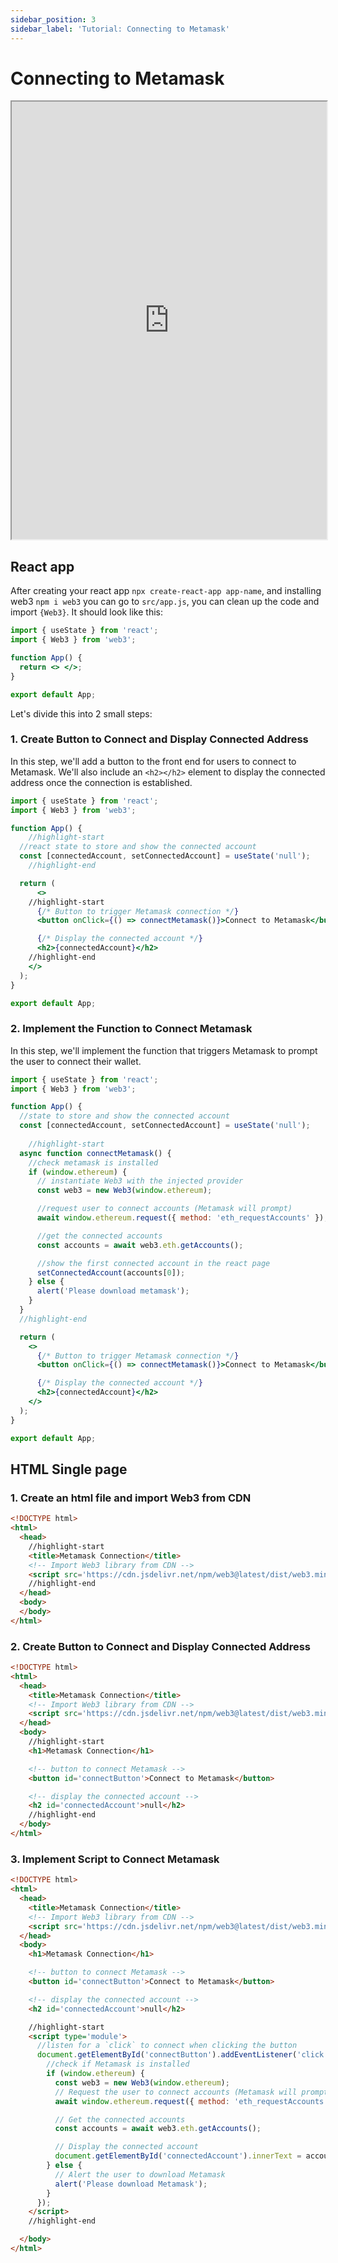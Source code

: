 ```yaml
---
sidebar_position: 3
sidebar_label: 'Tutorial: Connecting to Metamask'
---
```


# Connecting to Metamask


<iframe width="100%" height="700px"  src="https://stackblitz.com/edit/vitejs-vite-wkhaza?embed=1&file=main.js&showSidebar=1"></iframe>

## React app

After creating your react app `npx create-react-app app-name`, and installing web3 `npm i web3` you can go to `src/app.js`, you can clean up the code and import `{Web3}`. It should look like this:

```jsx
import { useState } from 'react';
import { Web3 } from 'web3';

function App() {
  return <> </>;
}

export default App;
```

Let's divide this into 2 small steps:

### 1. Create Button to Connect and Display Connected Address
In this step, we'll add a button to the front end for users to connect to Metamask. We'll also include an `<h2></h2>` element to display the connected address once the connection is established.

```jsx
import { useState } from 'react';
import { Web3 } from 'web3';

function App() {
    //highlight-start
  //react state to store and show the connected account
  const [connectedAccount, setConnectedAccount] = useState('null');
    //highlight-end

  return (
      <>
    //highlight-start
      {/* Button to trigger Metamask connection */}
      <button onClick={() => connectMetamask()}>Connect to Metamask</button>

      {/* Display the connected account */}
      <h2>{connectedAccount}</h2>
    //highlight-end
    </>
  );
}

export default App;
```

### 2. Implement the Function to Connect Metamask
In this step, we'll implement the function that triggers Metamask to prompt the user to connect their wallet.

```jsx {}
import { useState } from 'react';
import { Web3 } from 'web3';

function App() {
  //state to store and show the connected account
  const [connectedAccount, setConnectedAccount] = useState('null');
    
    //highlight-start
  async function connectMetamask() {
    //check metamask is installed
    if (window.ethereum) {
      // instantiate Web3 with the injected provider
      const web3 = new Web3(window.ethereum);

      //request user to connect accounts (Metamask will prompt)
      await window.ethereum.request({ method: 'eth_requestAccounts' });

      //get the connected accounts
      const accounts = await web3.eth.getAccounts();

      //show the first connected account in the react page
      setConnectedAccount(accounts[0]);
    } else {
      alert('Please download metamask');
    }
  }
  //highlight-end

  return (
    <>
      {/* Button to trigger Metamask connection */}
      <button onClick={() => connectMetamask()}>Connect to Metamask</button>

      {/* Display the connected account */}
      <h2>{connectedAccount}</h2>
    </>
  );
}

export default App;
```

## HTML Single page

### 1. Create an html file and import Web3 from CDN

```html
<!DOCTYPE html>
<html>
  <head>
    //highlight-start
    <title>Metamask Connection</title>
    <!-- Import Web3 library from CDN -->
    <script src='https://cdn.jsdelivr.net/npm/web3@latest/dist/web3.min.js'></script>
    //highlight-end
  </head>
  <body>
  </body>
</html>
```

### 2. Create Button to Connect and Display Connected Address

```html
<!DOCTYPE html>
<html>
  <head>
    <title>Metamask Connection</title>
    <!-- Import Web3 library from CDN -->
    <script src='https://cdn.jsdelivr.net/npm/web3@latest/dist/web3.min.js'></script>
  </head>
  <body>
    //highlight-start
    <h1>Metamask Connection</h1>

    <!-- button to connect Metamask -->
    <button id='connectButton'>Connect to Metamask</button>

    <!-- display the connected account -->
    <h2 id='connectedAccount'>null</h2>
    //highlight-end
  </body>
</html>
```

### 3. Implement Script to Connect Metamask

```html
<!DOCTYPE html>
<html>
  <head>
    <title>Metamask Connection</title>
    <!-- Import Web3 library from CDN -->
    <script src='https://cdn.jsdelivr.net/npm/web3@latest/dist/web3.min.js'></script>
  </head>
  <body>
    <h1>Metamask Connection</h1>

    <!-- button to connect Metamask -->
    <button id='connectButton'>Connect to Metamask</button>

    <!-- display the connected account -->
    <h2 id='connectedAccount'>null</h2>

    //highlight-start
    <script type='module'>
      //listen for a `click` to connect when clicking the button
      document.getElementById('connectButton').addEventListener('click', async () => {
        //check if Metamask is installed
        if (window.ethereum) {
          const web3 = new Web3(window.ethereum);
          // Request the user to connect accounts (Metamask will prompt)
          await window.ethereum.request({ method: 'eth_requestAccounts' });

          // Get the connected accounts
          const accounts = await web3.eth.getAccounts();

          // Display the connected account
          document.getElementById('connectedAccount').innerText = accounts[0];
        } else {
          // Alert the user to download Metamask
          alert('Please download Metamask');
        }
      });
    </script>
    //highlight-end

  </body>
</html>
```

<!-- take example from wallet/examples -->
